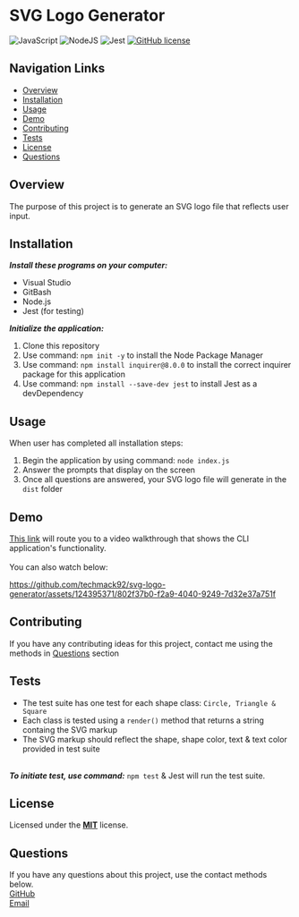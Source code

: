 # SVG Logo Generator
![JavaScript](https://img.shields.io/badge/javascript-%23323330.svg?style=for-the-badge&logo=javascript&logoColor=%23F7DF1E)
![NodeJS](https://img.shields.io/badge/node.js-6DA55F?style=for-the-badge&logo=node.js&logoColor=white)
![Jest](https://img.shields.io/badge/-jest-%23C21325?style=for-the-badge&logo=jest&logoColor=white)
[![GitHub license](https://img.shields.io/badge/License-MIT-purple.svg)](https://opensource.org/licenses/MIT)

## Navigation Links
+ [Overview](#overview)
+ [Installation](#installation)
+ [Usage](#usage)
+ [Demo](#demo)
+ [Contributing](#contributing)
+ [Tests](#tests)
+ [License](#license)
+ [Questions](#questions)

## Overview
The purpose of this project is to generate an SVG logo file that reflects user input.

## Installation
***Install these programs on your computer:***
+ Visual Studio<br>
+ GitBash <br> 
+ Node.js<br>
+ Jest (for testing)

***Initialize the application:***<br>
1. Clone this repository<br> 
2. Use command: `npm init -y` to install the Node Package Manager<br> 
3. Use command: `npm install inquirer@8.0.0` to install the correct inquirer package for this application
4. Use command: `npm install --save-dev jest` to install Jest as a devDependency

## Usage
When user has completed all installation steps:<br> 
1. Begin the application by using command: `node index.js`<br> 
2. Answer the prompts that display on the screen<br> 
3. Once all questions are answered, your SVG logo file will generate in the `dist` folder

## Demo
[This link](https://drive.google.com/file/d/1aHwVp6TSnOUTC3O981mYrREvLcOxw7x9/view?usp=sharing) will route you to a video walkthrough that shows the CLI application's functionality.<br><br>
You can also watch below:<br>

https://github.com/techmack92/svg-logo-generator/assets/124395371/802f37b0-f2a9-4040-9249-7d32e37a751f



## Contributing
If you have any contributing ideas for this project, contact me using the methods in [Questions](#questions) section

## Tests
+ The test suite has one test for each shape class: `Circle, Triangle & Square`<br>
+ Each class is tested using a `render()` method that returns a string containg the SVG markup<br>
+ The SVG markup should reflect the shape, shape color, text & text color provided in test suite<br><br>

***To initiate test, use command:*** `npm test` & Jest will run the test suite.

## License
Licensed under the <a href="https://github.com/techmack92/code-quiz/main/LICENSE"> **MIT**</a> license.

## Questions
If you have any questions about this project, use the contact methods below.<br>
[GitHub](https://github.com/techmack92) <br>
[Email](mailto:mldixon9750@gmail.com)
